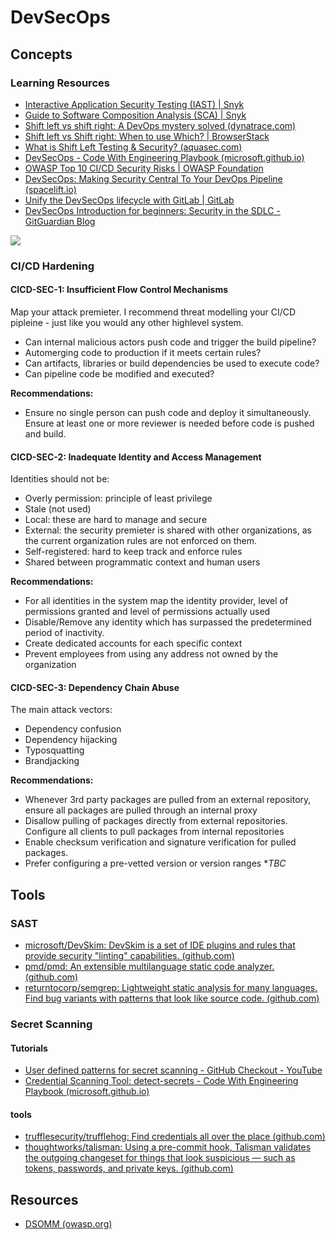 # DevSecOps
## Concepts
### Learning Resources
- [Interactive Application Security Testing (IAST) | Snyk](https://snyk.io/learn/application-security/iast-interactive-application-security-testing/)
- [Guide to Software Composition Analysis (SCA) | Snyk](https://snyk.io/series/open-source-security/software-composition-analysis-sca/)
- [Shift left vs shift right: A DevOps mystery solved (dynatrace.com)](https://www.dynatrace.com/news/blog/what-is-shift-left-and-what-is-shift-right/)
- [Shift left vs Shift right: When to use Which? | BrowserStack](https://www.browserstack.com/guide/shift-left-vs-shift-right)
- [What is Shift Left Testing & Security? (aquasec.com)](https://www.aquasec.com/cloud-native-academy/devsecops/shift-left-devops/)
- [DevSecOps - Code With Engineering Playbook (microsoft.github.io)](https://microsoft.github.io/code-with-engineering-playbook/continuous-integration/dev-sec-ops/)
- [OWASP Top 10 CI/CD Security Risks | OWASP Foundation](https://owasp.org/www-project-top-10-ci-cd-security-risks/)
- [DevSecOps: Making Security Central To Your DevOps Pipeline (spacelift.io)](https://spacelift.io/blog/what-is-devsecops)
- [Unify the DevSecOps lifecycle with GitLab | GitLab](https://about.gitlab.com/stages-devops-lifecycle/#plan)
- [DevSecOps Introduction for beginners: Security in the SDLC - GitGuardian Blog](https://blog.gitguardian.com/devsecops-introduction-accelerating-software-development/)

![](/Screenshots/Pasted%20image%2020230524114625.png)

### CI/CD Hardening
#### CICD-SEC-1: Insufficient Flow Control Mechanisms

Map your attack premieter. I recommend threat modelling your CI/CD pipleine - just like you would any other highlevel system.
- Can internal malicious actors push code and trigger the build pipeline?
- Automerging code to production if it meets certain rules?
- Can artifacts, libraries or build dependencies be used to execute code?
- Can pipeline code be modified and executed?

**Recommendations:**
- Ensure no single person can push code and deploy it simultaneously. Ensure at least one or more reviewer is needed before code is pushed and build. 

#### CICD-SEC-2: Inadequate Identity and Access Management 

Identities should not be:

- Overly permission: principle of least privilege
- Stale (not used)
- Local: these are hard to manage and secure
- External: the security premieter is shared with other organizations, as the current organization rules are not enforced on them.
- Self-registered: hard to keep track and enforce rules
- Shared between programmatic context and human users

**Recommendations:**
- For all identities in the system map the identity provider, level of permissions granted and level of permissions actually used
- Disable/Remove any identity which has surpassed the predetermined period of inactivity.
- Create dedicated accounts for each specific context
- Prevent employees from using any address not owned by the organization

#### CICD-SEC-3: Dependency Chain Abuse
The main attack vectors:

- Dependency confusion 
- Dependency hijacking 
- Typosquatting
- Brandjacking 

**Recommendations:**
- Whenever 3rd party packages are pulled from an external repository, ensure all packages are pulled through an internal proxy
- Disallow pulling of packages directly from external repositories. Configure all clients to pull packages from internal repositories
-   Enable checksum verification and signature verification for pulled packages.
- Prefer configuring a pre-vetted version or version ranges
**TBC*




## Tools
### SAST
- [microsoft/DevSkim: DevSkim is a set of IDE plugins and rules that provide security "linting" capabilities. (github.com)](https://github.com/microsoft/DevSkim)
- [pmd/pmd: An extensible multilanguage static code analyzer. (github.com)](https://github.com/pmd/pmd)
- [returntocorp/semgrep: Lightweight static analysis for many languages. Find bug variants with patterns that look like source code. (github.com)](https://github.com/returntocorp/semgrep)

### Secret Scanning
#### Tutorials
- [User defined patterns for secret scanning - GitHub Checkout - YouTube](https://www.youtube.com/watch?v=-ToS56Qbfdo)
- [Credential Scanning Tool: detect-secrets - Code With Engineering Playbook (microsoft.github.io)](https://microsoft.github.io/code-with-engineering-playbook/continuous-integration/dev-sec-ops/secret-management/recipes/detect-secrets/)
#### tools
- [trufflesecurity/trufflehog: Find credentials all over the place (github.com)](https://github.com/trufflesecurity/trufflehog)
- [thoughtworks/talisman: Using a pre-commit hook, Talisman validates the outgoing changeset for things that look suspicious — such as tokens, passwords, and private keys. (github.com)](https://github.com/thoughtworks/talisman)



## Resources
- [DSOMM (owasp.org)](https://dsomm.owasp.org/)